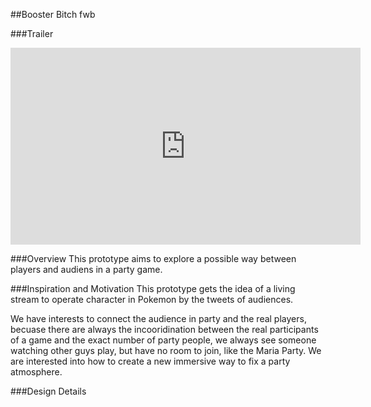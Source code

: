 ##Booster Bitch fwb

###Trailer
<iframe width="560" height="315" src="https://www.youtube.com/embed/KxDHRWz3QKE" frameborder="0" allow="accelerometer; autoplay; encrypted-media; gyroscope; picture-in-picture" allowfullscreen></iframe>

###Overview
This prototype aims to explore a possible way between players and audiens in a party game.

###Inspiration and Motivation
This prototype gets the idea of a living stream to operate character in Pokemon by the tweets of audiences. 

We have interests to connect the audience in party and the real players, becuase there are always the incooridination between the real participants of a game and the exact number of party people, we always see someone watching other guys play, but have no room to join, like the Maria Party. We are interested into how to create a new immersive way to fix a party atmosphere.

###Design Details

<!-- ###Personal Design Details
- Tech Deps: Unreal, Twitch RPC request
- Mechanism
    - verb: Jump, tail control
    - Use your jump and the path you make to beat others

- Emotion: Fun & Quick Rythm & Achievement

- Concrete Experience: Interact with audiences, dynamics play to beat others.

- Incentive: The point.


###Contribution
- Connect twitch channel, allowing audiences voting for players.

- Finish all modules for this 2d arcade game, including multiplayer part, the animation, the map setting, etc.

###Advancement
1. Bugs need fix.

2. More environment and level design.
 -->
